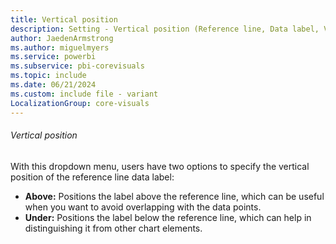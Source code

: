```yaml
---
title: Vertical position
description: Setting - Vertical position (Reference line, Data label, Vertical position)
author: JaedenArmstrong
ms.author: miguelmyers
ms.service: powerbi
ms.subservice: pbi-corevisuals
ms.topic: include
ms.date: 06/21/2024
ms.custom: include file - variant
LocalizationGroup: core-visuals
---
```

###### Vertical position

With this dropdown menu, users have two options to specify the vertical position of the reference line data label:
- **Above:** Positions the label above the reference line, which can be useful when you want to avoid overlapping with the data points.
- **Under:** Positions the label below the reference line, which can help in distinguishing it from other chart elements.
